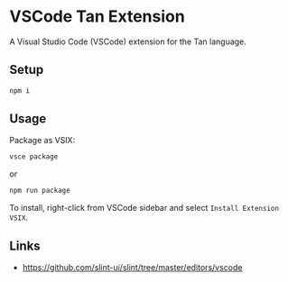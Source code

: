 # VSCode Tan Extension

A Visual Studio Code (VSCode) extension for the Tan language.

## Setup

```sh
npm i
```

## Usage

Package as VSIX:

```sh
vsce package
```

or

```sh
npm run package
```

To install, right-click from VSCode sidebar and select `Install Extension VSIX`.

## Links

- https://github.com/slint-ui/slint/tree/master/editors/vscode

